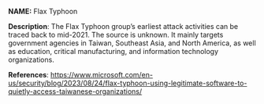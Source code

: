 **NAME:**
Flax Typhoon

**Description**:
The Flax Typhoon group’s earliest attack activities can be traced back to mid-2021. The source is unknown. It mainly targets government agencies in Taiwan, Southeast Asia, and North America, as well as education, critical manufacturing, and information technology organizations.
  
**References**:
https://www.microsoft.com/en-us/security/blog/2023/08/24/flax-typhoon-using-legitimate-software-to-quietly-access-taiwanese-organizations/